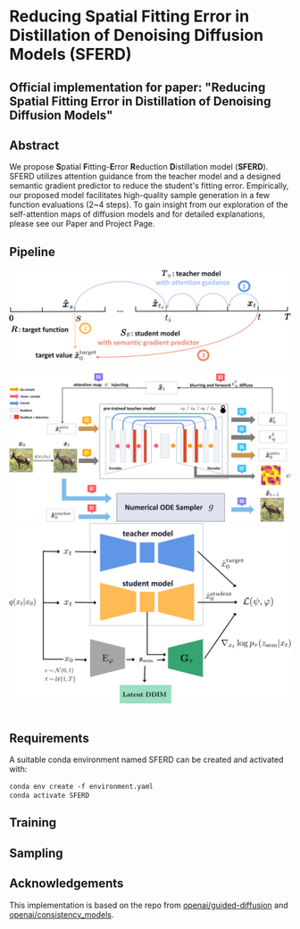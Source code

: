 # Reducing Spatial Fitting Error in Distillation of Denoising Diffusion Models (SFERD)

## Official implementation for paper: "Reducing Spatial Fitting Error in Distillation of Denoising Diffusion Models"
## Abstract
We propose **S**patial **F**itting-**E**rror **R**eduction **D**istillation model ($\textbf{SFERD}$). SFERD utilizes attention guidance from the teacher model and a designed semantic gradient predictor to reduce the student's fitting error. Empirically, our proposed model facilitates high-quality sample generation in a few function evaluations (2~4 steps). To gain insight from our exploration of the self-attention maps of diffusion models and for detailed explanations, please see our Paper and Project Page.

## Pipeline
![process](https://github.com/Sainzerjj/SFERD/blob/main/imgs/distillation.png)  
![DAG](https://github.com/Sainzerjj/SFERD/blob/main/imgs/DAG.png)
![DSE](https://github.com/Sainzerjj/SFERD/blob/main/imgs/DSE.png)  

## Requirements
A suitable conda environment named SFERD can be created and activated with:
```
conda env create -f environment.yaml
conda activate SFERD
```
## Training

## Sampling

## Acknowledgements
This implementation is based on the repo from [openai/guided-diffusion](https://github.com/openai/guided-diffusion) and [openai/consistency_models](https://github.com/openai/consistency_models).

